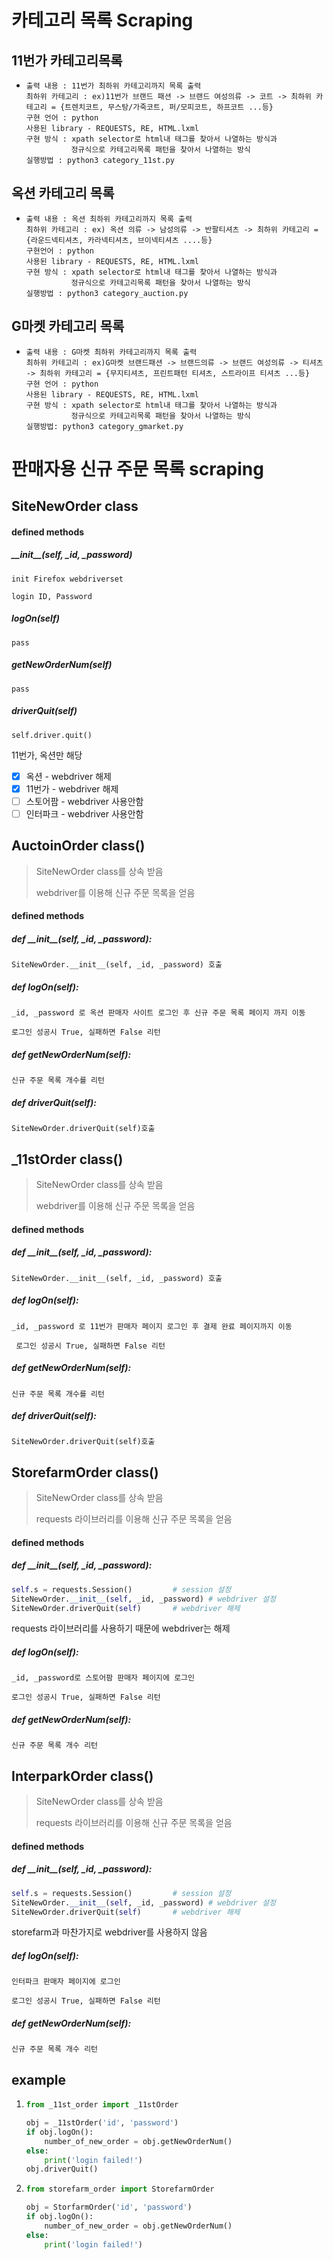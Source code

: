 # 카테고리 목록 Scraping

## 11번가 카테고리목록 

- ```
  출력 내용 : 11번가 최하위 카테고리까지 목록 출력
  최하위 카테고리 : ex)11번가 브랜드 패션 -> 브랜드 여성의류 -> 코트 -> 최하위 카테고리 = {트렌치코트, 무스탕/가죽코트, 퍼/모피코트, 하프코트 ...등}
  구현 언어 : python
  사용된 library - REQUESTS, RE, HTML.lxml
  구현 방식 : xpath selector로 html내 태그를 찾아서 나열하는 방식과
  			정규식으로 카테고리목록 패턴을 찾아서 나열하는 방식
  실행방법 : python3 category_11st.py
  ```



## 옥션 카테고리 목록

- ```
  출력 내용 : 옥션 최하위 카테고리까지 목록 출력
  최하위 카테고리 : ex) 옥션 의류 -> 남성의류 -> 반팔티셔츠 -> 최하위 카테고리 = {라운드넥티셔츠, 카라넥티셔츠, 브이넥티셔츠 ....등}
  구현언어 : python
  사용된 library - REQUESTS, RE, HTML.lxml
  구현 방식 : xpath selector로 html내 태그를 찾아서 나열하는 방식과
  			정규식으로 카테고리목록 패턴을 찾아서 나열하는 방식
  실행방법 : python3 category_auction.py
  ```



## G마켓 카테고리 목록

- ```
  출력 내용 : G마켓 최하위 카테고리까지 목록 출력
  최하위 카테고리 : ex)G마켓 브랜드패션 -> 브랜드의류 -> 브랜드 여성의류 -> 티셔츠 -> 최하위 카테고리 = {무지티셔츠, 프린트패턴 티셔츠, 스트라이프 티셔츠 ...등}
  구현 언어 : python
  사용된 library - REQUESTS, RE, HTML.lxml
  구현 방식 : xpath selector로 html내 태그를 찾아서 나열하는 방식과
  			정규식으로 카테고리목록 패턴을 찾아서 나열하는 방식
  실행방법: python3 category_gmarket.py
  ```



# 판매자용 신규 주문 목록 scraping

## SiteNewOrder class

#### defined methods

##### \_\_init\_\_(self, _id, _password)

```init Firefox webdriverset ```

```login ID, Password```

##### logOn(self)

```pass```

##### getNewOrderNum(self)

```pass```

#####  driverQuit(self) 

```self.driver.quit()```

11번가, 옥션만 해당

- [x] 옥션 - webdriver 해제 
- [x] 11번가 - webdriver 해제
- [ ] 스토어팜 - webdriver 사용안함
- [ ] 인터파크 - webdriver 사용안함

## AuctoinOrder class()

> SiteNewOrder class를 상속 받음
>
> webdriver를 이용해 신규 주문 목록을 얻음

#### defined methods

##### def  \_\_init\_\_(self, _id, _password):

```SiteNewOrder.__init__(self, _id, _password) 호출```

##### def logOn(self):

```_id, _password 로 옥션 판매자 사이트 로그인 후 신규 주문 목록 페이지 까지 이동 ```

```로그인 성공시 True, 실패하면 False 리턴```

##### def getNewOrderNum(self):

```신규 주문 목록 개수를 리턴```

##### def driverQuit(self):

```SiteNewOrder.driverQuit(self)호출```



## \_11stOrder class()

> SiteNewOrder class를 상속 받음
>
> webdriver를 이용해 신규 주문 목록을 얻음

#### defined methods

##### def  \_\_init\_\_(self, _id, _password):

```SiteNewOrder.__init__(self, _id, _password) 호출```

##### def logOn(self):

```_id, _password 로 11번가 판매자 페이지 로그인 후 결제 완료 페이지까지 이동```

``` 로그인 성공시 True, 실패하면 False 리턴```

##### def getNewOrderNum(self):

```신규 주문 목록 개수를 리턴```

##### def driverQuit(self):

```SiteNewOrder.driverQuit(self)호출```



## StorefarmOrder class()

> SiteNewOrder class를 상속 받음
>
> requests 라이브러리를 이용해 신규 주문 목록을 얻음

#### defined methods

##### def \_\_init\_\_(self, _id, _password):

```python
self.s = requests.Session()			# session 설정
SiteNewOrder.__init__(self, _id, _password) # webdriver 설정 
SiteNewOrder.driverQuit(self)		# webdriver 해제
```

requests 라이브러리를 사용하기 때문에 webdriver는 해제

##### def logOn(self):

```_id, _password로 스토어팜 판매자 페이지에 로그인```

```로그인 성공시 True, 실패하면 False 리턴```

##### def getNewOrderNum(self):

```신규 주문 목록 개수 리턴```



## InterparkOrder class()

> SiteNewOrder class를 상속 받음
>
> requests 라이브러리를 이용해 신규 주문 목록을 얻음

#### defined methods



##### def \_\_init\_\_(self, _id, _password):

```python
self.s = requests.Session()			# session 설정
SiteNewOrder.__init__(self, _id, _password) # webdriver 설정 
SiteNewOrder.driverQuit(self)		# webdriver 해제
```

storefarm과 마찬가지로 webdriver를 사용하지 않음

##### def logOn(self):

```인터파크 판매자 페이지에 로그인```

```로그인 성공시 True, 실패하면 False 리턴```

##### def getNewOrderNum(self):

```신규 주문 목록 개수 리턴```

## example

1. ```python
   from _11st_order import _11stOrder

   obj = _11stOrder('id', 'password')
   if obj.logOn():
       number_of_new_order = obj.getNewOrderNum()
   else:
       print('login failed!')
   obj.driverQuit()
   ```

2. ```python
   from storefarm_order import StorefarmOrder

   obj = StorfarmOrder('id', 'password')
   if obj.logOn():
       number_of_new_order = obj.getNewOrderNum()
   else:
       print('login failed!')
   ```


